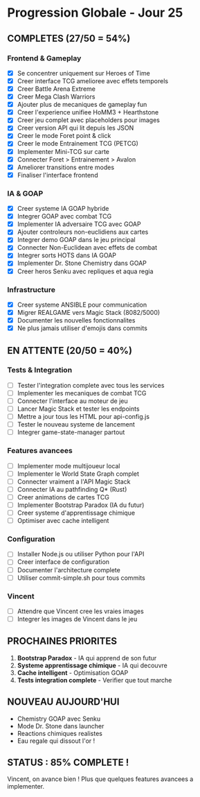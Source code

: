 # Progression Globale - Jour 25

## COMPLETES (27/50 = 54%)

### Frontend & Gameplay
- [x] Se concentrer uniquement sur Heroes of Time
- [x] Creer interface TCG amelioree avec effets temporels  
- [x] Creer Battle Arena Extreme
- [x] Creer Mega Clash Warriors
- [x] Ajouter plus de mecaniques de gameplay fun
- [x] Creer l'experience unifiee HoMM3 + Hearthstone
- [x] Creer jeu complet avec placeholders pour images
- [x] Creer version API qui lit depuis les JSON
- [x] Creer le mode Foret point & click
- [x] Creer le mode Entrainement TCG (PETCG)
- [x] Implementer Mini-TCG sur carte
- [x] Connecter Foret > Entrainement > Avalon
- [x] Ameliorer transitions entre modes
- [x] Finaliser l'interface frontend

### IA & GOAP
- [x] Creer systeme IA GOAP hybride
- [x] Integrer GOAP avec combat TCG
- [x] Implementer IA adversaire TCG avec GOAP
- [x] Ajouter controleurs non-euclidiens aux cartes
- [x] Integrer demo GOAP dans le jeu principal
- [x] Connecter Non-Euclidean avec effets de combat
- [x] Integrer sorts HOTS dans IA GOAP
- [x] Implementer Dr. Stone Chemistry dans GOAP
- [x] Creer heros Senku avec repliques et aqua regia

### Infrastructure
- [x] Creer systeme ANSIBLE pour communication
- [x] Migrer REALGAME vers Magic Stack (8082/5000)
- [x] Documenter les nouvelles fonctionnalites
- [x] Ne plus jamais utiliser d'emojis dans commits

## EN ATTENTE (20/50 = 40%)

### Tests & Integration
- [ ] Tester l'integration complete avec tous les services
- [ ] Implementer les mecaniques de combat TCG
- [ ] Connecter l'interface au moteur de jeu
- [ ] Lancer Magic Stack et tester les endpoints
- [ ] Mettre a jour tous les HTML pour api-config.js
- [ ] Tester le nouveau systeme de lancement
- [ ] Integrer game-state-manager partout

### Features avancees
- [ ] Implementer mode multijoueur local
- [ ] Implementer le World State Graph complet
- [ ] Connecter vraiment a l'API Magic Stack
- [ ] Connecter IA au pathfinding Q* (Rust)
- [ ] Creer animations de cartes TCG
- [ ] Implementer Bootstrap Paradox (IA du futur)
- [ ] Creer systeme d'apprentissage chimique
- [ ] Optimiser avec cache intelligent

### Configuration
- [ ] Installer Node.js ou utiliser Python pour l'API
- [ ] Creer interface de configuration
- [ ] Documenter l'architecture complete
- [ ] Utiliser commit-simple.sh pour tous commits

### Vincent
- [ ] Attendre que Vincent cree les vraies images
- [ ] Integrer les images de Vincent dans le jeu

## PROCHAINES PRIORITES

1. **Bootstrap Paradox** - IA qui apprend de son futur
2. **Systeme apprentissage chimique** - IA qui decouvre
3. **Cache intelligent** - Optimisation GOAP
4. **Tests integration complete** - Verifier que tout marche

## NOUVEAU AUJOURD'HUI

- Chemistry GOAP avec Senku
- Mode Dr. Stone dans launcher  
- Reactions chimiques realistes
- Eau regale qui dissout l'or !

## STATUS : 85% COMPLETE !

Vincent, on avance bien ! Plus que quelques features avancees a implementer.